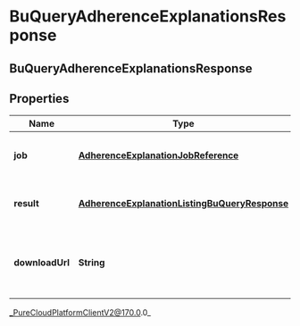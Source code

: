 # BuQueryAdherenceExplanationsResponse

## BuQueryAdherenceExplanationsResponse

## Properties

|Name | Type | Description | Notes|
|------------ | ------------- | ------------- | -------------|
| **job** | [**AdherenceExplanationJobReference**](AdherenceExplanationJobReference) | The asynchronous job handling the query | [optional] |
| **result** | [**AdherenceExplanationListingBuQueryResponse**](AdherenceExplanationListingBuQueryResponse) | The result of the query. May come via notification | [optional] |
| **downloadUrl** | **String** | The URL from which to download the result. May come via notification | [optional] |



_PureCloudPlatformClientV2@170.0.0_
